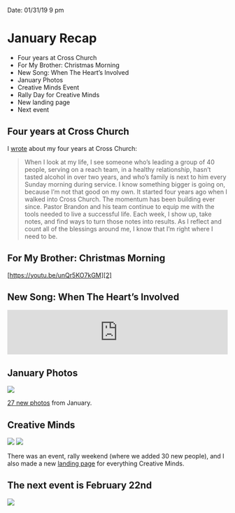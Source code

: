
Date: 01/31/19 9 pm

# January Recap

- Four years at Cross Church
- For My Brother: Christmas Morning
- New Song: When The Heart’s Involved
- January Photos
- Creative Minds Event
- Rally Day for Creative Minds
- New landing page
- Next event

## Four years at Cross Church

I [wrote][1] about my four years at Cross Church:

> When I look at my life, I see someone who’s leading a group of 40 people, serving on a reach team, in a healthy relationship, hasn’t tasted alcohol in over two years, and who’s family is next to him every Sunday morning during service. I know something bigger is going on, because I’m not that good on my own. It started four years ago when I walked into Cross Church. The momentum has been building ever since. Pastor Brandon and his team continue to equip me with the tools needed to live a successful life. Each week, I show up, take notes, and find ways to turn those notes into results. As I reflect and count all of the blessings around me, I know that I’m right where I need to be.

## For My Brother: Christmas Morning

[https://youtu.be/unQr5KO7kGM][2]

## New Song: When The Heart’s Involved

<iframe src="https://anchor.fm/nashp/embed/episodes/When-The-Hearts-Involved-e310al/a-a99qbl" height="102px" width="100%px" frameborder="0" scrolling="no"></iframe>

## January Photos

![][image-1]

[27 new photos][3] from January.


## Creative Minds

![][image-2]
![][image-3]

There was an event, rally weekend (where we added 30 new people), and I also made a new [landing page][4] for everything Creative Minds.

## The next event is February 22nd

![][image-4]

[1]:	/cc4
[2]:	https://youtu.be/unQr5KO7kGM
[3]:	https://nashp.com/january-photos
[4]:	https://nashp.com/create

[image-1]:	https://nashp.com/_image_cache/6b28b304-ae10-4167-b497-d530b2d075ed.jpg
[image-2]:	https://nashp.com/_image_cache/d719e019-a706-4dc7-b66b-02441307583b.jpg
[image-3]:	https://nashp.com/_image_cache/2bfb65a2-9fe2-490a-bb53-7421bc5d7787.jpg
[image-4]:	https://nashp.com/_image_cache/8ea549b3-f957-447d-bc06-2b3b5ce8bd39.jpg